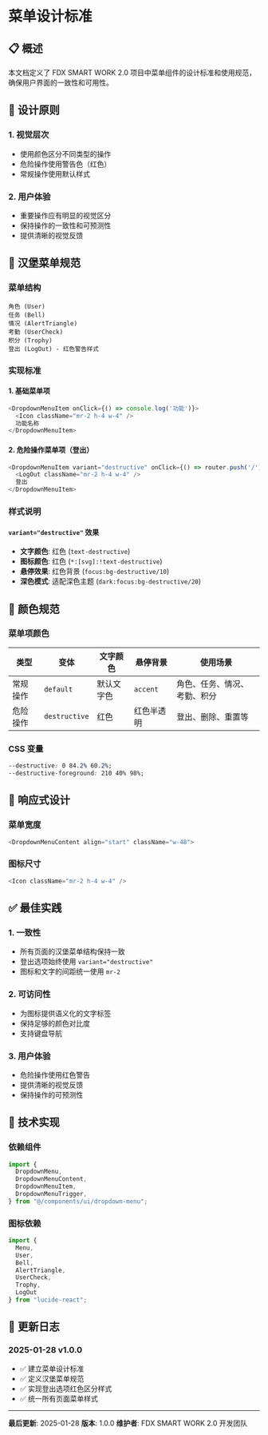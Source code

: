 # 菜单设计标准

## 📋 概述

本文档定义了 FDX SMART WORK 2.0 项目中菜单组件的设计标准和使用规范，确保用户界面的一致性和可用性。

## 🎯 设计原则

### 1. 视觉层次
- 使用颜色区分不同类型的操作
- 危险操作使用警告色（红色）
- 常规操作使用默认样式

### 2. 用户体验
- 重要操作应有明显的视觉区分
- 保持操作的一致性和可预测性
- 提供清晰的视觉反馈

## 🍔 汉堡菜单规范

### 菜单结构
```
角色 (User)
任务 (Bell)
情况 (AlertTriangle)
考勤 (UserCheck)
积分 (Trophy)
登出 (LogOut) - 红色警告样式
```

### 实现标准

#### 1. 基础菜单项
```typescript
<DropdownMenuItem onClick={() => console.log('功能')}>
  <Icon className="mr-2 h-4 w-4" />
  功能名称
</DropdownMenuItem>
```

#### 2. 危险操作菜单项（登出）
```typescript
<DropdownMenuItem variant="destructive" onClick={() => router.push('/')}>
  <LogOut className="mr-2 h-4 w-4" />
  登出
</DropdownMenuItem>
```

### 样式说明

#### `variant="destructive"` 效果
- **文字颜色**: 红色 (`text-destructive`)
- **图标颜色**: 红色 (`*:[svg]:!text-destructive`)
- **悬停效果**: 红色背景 (`focus:bg-destructive/10`)
- **深色模式**: 适配深色主题 (`dark:focus:bg-destructive/20`)

## 🎨 颜色规范

### 菜单项颜色
| 类型 | 变体 | 文字颜色 | 悬停背景 | 使用场景 |
|------|------|----------|----------|----------|
| 常规操作 | `default` | 默认文字色 | `accent` | 角色、任务、情况、考勤、积分 |
| 危险操作 | `destructive` | 红色 | 红色半透明 | 登出、删除、重置等 |

### CSS 变量
```css
--destructive: 0 84.2% 60.2%;
--destructive-foreground: 210 40% 98%;
```

## 📱 响应式设计

### 菜单宽度
```typescript
<DropdownMenuContent align="start" className="w-48">
```

### 图标尺寸
```typescript
<Icon className="mr-2 h-4 w-4" />
```

## ✅ 最佳实践

### 1. 一致性
- 所有页面的汉堡菜单结构保持一致
- 登出选项始终使用 `variant="destructive"`
- 图标和文字的间距统一使用 `mr-2`

### 2. 可访问性
- 为图标提供语义化的文字标签
- 保持足够的颜色对比度
- 支持键盘导航

### 3. 用户体验
- 危险操作使用红色警告
- 提供清晰的视觉反馈
- 保持操作的可预测性

## 🔧 技术实现

### 依赖组件
```typescript
import {
  DropdownMenu,
  DropdownMenuContent,
  DropdownMenuItem,
  DropdownMenuTrigger,
} from "@/components/ui/dropdown-menu";
```

### 图标依赖
```typescript
import {
  Menu,
  User,
  Bell,
  AlertTriangle,
  UserCheck,
  Trophy,
  LogOut
} from "lucide-react";
```

## 📝 更新日志

### 2025-01-28 v1.0.0
- ✅ 建立菜单设计标准
- ✅ 定义汉堡菜单规范
- ✅ 实现登出选项红色区分样式
- ✅ 统一所有页面菜单样式

---

**最后更新**: 2025-01-28
**版本**: 1.0.0
**维护者**: FDX SMART WORK 2.0 开发团队
